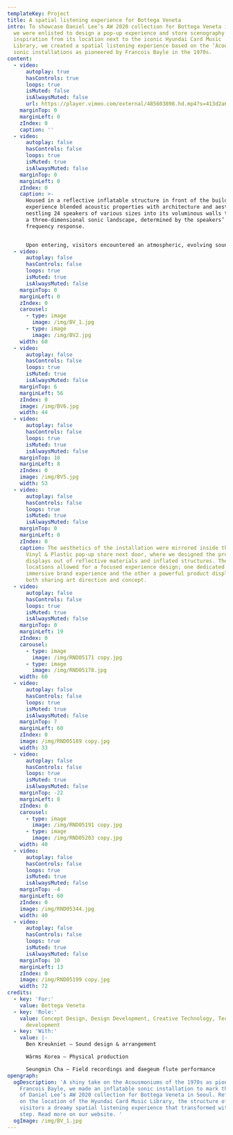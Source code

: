 ```yaml
---
templateKey: Project
title: A spatial listening experience for Bottega Veneta
intro: To showcase Daniel Lee’s AW 2020 collection for Bottega Veneta in Seoul,
  we were enlisted to design a pop-up experience and store scenography. Drawing
  inspiration from its location next to the iconic Hyundai Card Music
  Library, we created a spatial listening experience based on the ‘Acousmonium’
  sonic installations as pioneered by Francois Bayle in the 1970s.
content:
  - video:
      autoplay: true
      hasControls: true
      loops: true
      isMuted: false
      isAlwaysMuted: false
      url: https://player.vimeo.com/external/485603898.hd.mp4?s=413d2a6ab5dfc3d3686fc22460d020fd6de56a71&profile_id=175
    marginTop: 0
    marginLeft: 0
    zIndex: 0
    caption: ''
  - video:
      autoplay: false
      hasControls: false
      loops: true
      isMuted: true
      isAlwaysMuted: false
    marginTop: 0
    marginLeft: 0
    zIndex: 0
    caption: >-
      Housed in a reflective inflatable structure in front of the building, the
      experience blended acoustic properties with architecture and aesthetics,
      nestling 24 speakers of various sizes into its voluminous walls to produce
      a three-dimensional sonic landscape, determined by the speakers’ varying
      frequency response.


      Upon entering, visitors encountered an atmospheric, evolving soundscape that they can explore with their bodies, by moving or staying still. Layers of sound overlap to conjure up different dreamscapes – the gentle seascape of Ischia, the tranquility of a morning hike through the hills of Jeju Island, the bustle of New York’s streets – woven together with musical elements created by Seungmin Cha.
  - video:
      autoplay: false
      hasControls: false
      loops: true
      isMuted: true
      isAlwaysMuted: false
    marginTop: 0
    marginLeft: 0
    zIndex: 0
    carousel:
      - type: image
        image: /img/BV_1.jpg
      - type: image
        image: /img/BV2.jpg
    width: 60
  - video:
      autoplay: false
      hasControls: false
      loops: true
      isMuted: true
      isAlwaysMuted: false
    marginTop: 6
    marginLeft: 56
    zIndex: 0
    image: /img/BV6.jpg
    width: 44
  - video:
      autoplay: false
      hasControls: false
      loops: true
      isMuted: true
      isAlwaysMuted: false
    marginTop: 10
    marginLeft: 8
    zIndex: 0
    image: /img/BV5.jpg
    width: 53
  - video:
      autoplay: false
      hasControls: false
      loops: true
      isMuted: true
      isAlwaysMuted: false
    marginTop: 0
    marginLeft: 0
    zIndex: 0
    caption: The aesthetics of the installation were mirrored inside the Hyundai
      Vinyl & Plastic pop-up store next door, where we designed the product
      displays out of reflective materials and inflated structures. The two
      locations allowed for a focused experience design; one dedicated to an
      immersive brand experience and the other a powerful product display, with
      both sharing art direction and concept.
  - video:
      autoplay: false
      hasControls: false
      loops: true
      isMuted: true
      isAlwaysMuted: false
    marginTop: 0
    marginLeft: 19
    zIndex: 0
    carousel:
      - type: image
        image: /img/RND05171 copy.jpg
      - type: image
        image: /img/RND05178.jpg
    width: 60
  - video:
      autoplay: false
      hasControls: false
      loops: true
      isMuted: true
      isAlwaysMuted: false
    marginTop: 7
    marginLeft: 60
    zIndex: 0
    image: /img/RND05189 copy.jpg
    width: 33
  - video:
      autoplay: false
      hasControls: false
      loops: true
      isMuted: true
      isAlwaysMuted: false
    marginTop: -22
    marginLeft: 8
    zIndex: 0
    carousel:
      - type: image
        image: /img/RND05191 copy.jpg
      - type: image
        image: /img/RND05203 copy.jpg
    width: 40
  - video:
      autoplay: false
      hasControls: false
      loops: true
      isMuted: true
      isAlwaysMuted: false
    marginTop: -4
    marginLeft: 60
    zIndex: 0
    image: /img/RND05344.jpg
    width: 40
  - video:
      autoplay: false
      hasControls: false
      loops: true
      isMuted: true
      isAlwaysMuted: false
    marginTop: 10
    marginLeft: 13
    zIndex: 0
    image: /img/RND05199 copy.jpg
    width: 72
credits:
  - key: 'For:'
    value: Bottega Veneta
  - key: 'Role:'
    value: Concept Design, Design Development, Creative Technology, Technical
      development
  - key: 'With:'
    value: |-
      Ben Kreukniet – Sound design & arrangement 

      Wárms Korea – Physical production

      Seungmin Cha – Field recordings and daegeum flute performance
opengraph:
  ogDescription: 'A shiny take on the Acousmoniums of the 1970s as pioneered by
    Francois Bayle, we made an inflatable sonic installation to mark the launch
    of Daniel Lee’s AW 2020 collection for Bottega Veneta in Seoul. Reflecting
    on the location of the Hyundai Card Music Library, the structure offered
    visitors a dreamy spatial listening experience that transformed with every
    step. Read more on our website. '
  ogImage: /img/BV_1.jpg
---
```

